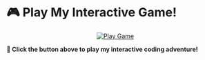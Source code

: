 # 🎮 Play My Interactive Game!

<div align="center">
  <a href="https://han5474ni.github.io/my-game/">
    <img src="https://img.shields.io/badge/🎮_PLAY_GAME-Click_Here!-00ff00?style=for-the-badge&logo=gamemaker&logoColor=white" alt="Play Game" />
  </a>
</div>

**🚀 Click the button above to play my interactive coding adventure!**
